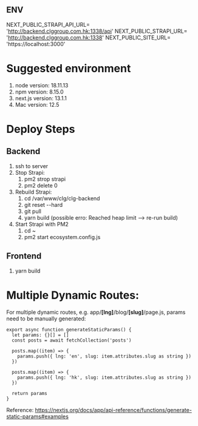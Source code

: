 ## ENV

NEXT_PUBLIC_STRAPI_API_URL= 'http://backend.clggroup.com.hk:1338/api'
NEXT_PUBLIC_STRAPI_URL= 'http://backend.clggroup.com.hk:1338'
NEXT_PUBLIC_SITE_URL= 'https://localhost:3000'

# Suggested environment

1. node version: 18.11.13
2. npm version: 8.15.0
3. next.js version: 13.1.1
4. Mac version: 12.5

# Deploy Steps

## Backend

1. ssh to server
2. Stop Strapi:
   1. pm2 strop strapi
   2. pm2 delete 0
3. Rebuild Strapi:
   1. cd /var/www/clg/clg-backend
   2. git reset --hard
   3. git pull
   4. yarn build (possible erro: Reached heap limit --> re-run build)
4. Start Strapi with PM2
   1. cd ~
   2. pm2 start ecosystem.config.js

## Frontend

1. yarn build

# Multiple Dynamic Routes:

For multiple dynamic routes, e.g. app/**[lng]**/blog/**[slug]**/page.js, params need to be manually generated:

```
export async function generateStaticParams() {
  let params: {}[] = []
  const posts = await fetchCollection('posts')

  posts.map((item) => {
    params.push({ lng: 'en', slug: item.attributes.slug as string })
  })

  posts.map((item) => {
    params.push({ lng: 'hk', slug: item.attributes.slug as string })
  })

  return params
}
```

Reference: https://nextjs.org/docs/app/api-reference/functions/generate-static-params#examples
